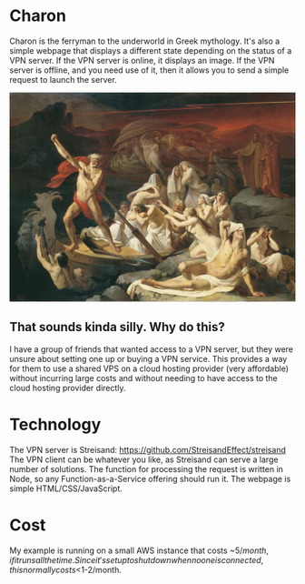 # Charon
Charon is the ferryman to the underworld in Greek mythology.  It's also a simple webpage that displays a different state depending on the status of a VPN server.  If the VPN server is online, it displays an image.  If the VPN server is offline, and you need use of it, then it allows you to send a simple request to launch the server.

![Painting of Kharon crossing the river Styx](webpage/assets/1200px-Lytovchenko_Olexandr_Kharon.jpg "Kharon by Olexandr Lytovchenko")

## That sounds kinda silly.  Why do this?
I have a group of friends that wanted access to a VPN server, but they were unsure about setting one up or buying a VPN service.  This provides a way for them to use a shared VPS on a cloud hosting provider (very affordable) without incurring large costs and without needing to have access to the cloud hosting provider directly.

# Technology
The VPN server is Streisand: https://github.com/StreisandEffect/streisand
The VPN client can be whatever you like, as Streisand can serve a large number of solutions.
The function for processing the request is written in Node, so any Function-as-a-Service offering should run it.
The webpage is simple HTML/CSS/JavaScript.

# Cost
My example is running on a small AWS instance that costs ~$5/month, if it runs all the time.  Since it's setup to shutdown when no one is connected, this normally costs <$1-2/month.
